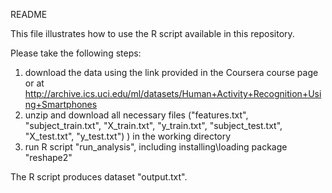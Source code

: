 README

This file illustrates how to use the R script available in this repository.

Please take the following steps:
1) download the data using the link provided in the Coursera course page or at http://archive.ics.uci.edu/ml/datasets/Human+Activity+Recognition+Using+Smartphones 
2) unzip and download all necessary files ("features.txt", "subject_train.txt", "X_train.txt", "y_train.txt", "subject_test.txt", "X_test.txt", "y_test.txt") ) in the working directory
3) run R script "run_analysis", including installing\loading package "reshape2"

The R script produces dataset "output.txt".
